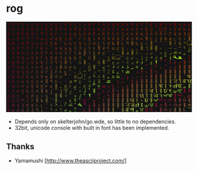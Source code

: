 rog
===
![Alt text](data/screenshot.png)

* Depends only on skelterjohn/go.wde, so little to no dependencies.
* 32bit, unicode console with built in font has been implemented.

Thanks
------
* Yamamushi [http://www.theasciiproject.com/]